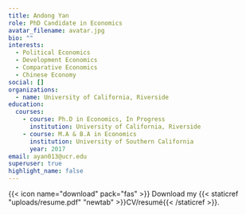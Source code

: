 ```yaml
---
title: Andong Yan
role: PhD Candidate in Economics
avatar_filename: avatar.jpg
bio: ""
interests:
  - Political Economics
  - Development Economics
  - Comparative Economics
  - Chinese Economy
social: []
organizations:
  - name: University of California, Riverside
education:
  courses:
    - course: Ph.D in Economics, In Progress
      institution: University of California, Riverside
    - course: M.A & B.A in Economics
      institution: University of Southern California
      year: 2017
email: ayan013@ucr.edu
superuser: true
highlight_name: false
---
```

{{< icon name="download" pack="fas" >}} Download my {{< staticref "uploads/resume.pdf" "newtab" >}}CV/resumé{{< /staticref >}}.